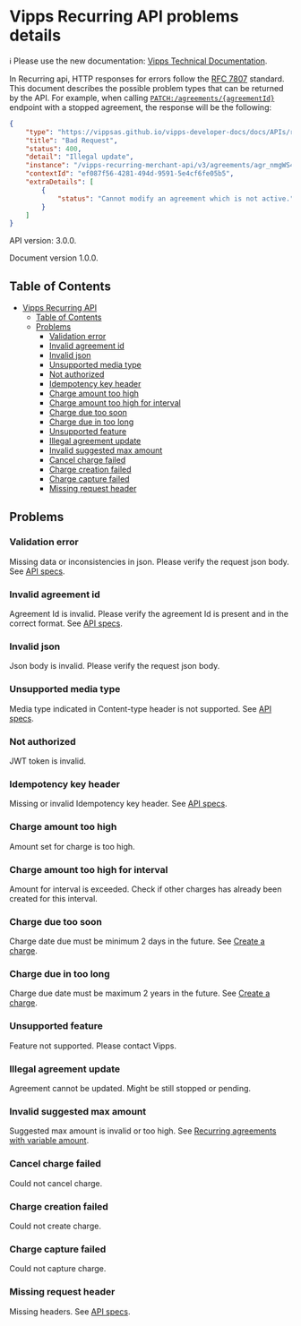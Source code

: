 <!-- START_METADATA
---
title: FAQ
sidebar_position: 90
pagination_next: null
---
END_METADATA -->

# Vipps Recurring API problems details

<!-- START_COMMENT -->

ℹ️ Please use the new documentation:
[Vipps Technical Documentation](https://vippsas.github.io/vipps-developer-docs/).

<!-- END_COMMENT -->

In Recurring api, HTTP responses for errors follow the [RFC 7807](https://www.rfc-editor.org/rfc/rfc7807) standard.
This document describes the possible problem types that can be returned by the API. 
For example, when calling [`PATCH:/agreements/{agreementId}`](update-agreement-endpoint) endpoint with a stopped agreement, 
the response will be the following:

```json
{
    "type": "https://vippsas.github.io/vipps-developer-docs/docs/APIs/recurring-api/vipps-recurring-api-problems#illegal-agreement-update",
    "title": "Bad Request",
    "status": 400,
    "detail": "Illegal update",
    "instance": "/vipps-recurring-merchant-api/v3/agreements/agr_nmgWS4e",
    "contextId": "ef087f56-4281-494d-9591-5e4cf6fe05b5",
    "extraDetails": [
        {
            "status": "Cannot modify an agreement which is not active."
        }
    ]
}
```


API version: 3.0.0.

Document version 1.0.0.

<!-- START_TOC -->

## Table of Contents

- [Vipps Recurring API](#vipps-recurring-api-problems)
  - [Table of Contents](#table-of-contents)
  - [Problems](#problems)
    - [Validation error](#validation-error)
    - [Invalid agreement id](#invalid-agreement-id)
    - [Invalid json](#invalid-json)
    - [Unsupported media type](#unsupported-media-type)
    - [Not authorized](#not-authorized)
    - [Idempotency key header](#idempotency-key-header)
    - [Charge amount too high](#charge-amount-too-high)
    - [Charge amount too high for interval](#charge-amount-too-high-for-interval)
    - [Charge due too soon](#charge-due-too-soon)
    - [Charge due in too long](#charge-due-in-too-long)
    - [Unsupported feature](#unsupported-feature)
    - [Illegal agreement update](#illegal-agreement-update)
    - [Invalid suggested max amount](#invalid-suggested-max-amount)
    - [Cancel charge failed](#cancel-charge-failed)
    - [Charge creation failed](#charge-creation-failed)
    - [Charge capture failed](#charge-capture-failed)
    - [Missing request header](#missing-request-header)


<!-- END_TOC -->

## Problems

### Validation error
Missing data or inconsistencies in json. Please verify the request json body.
See [API specs](https://vippsas.github.io/vipps-developer-docs/api/recurring).

### Invalid agreement id
Agreement Id is invalid. Please verify the agreement Id is present and in the correct format. 
See [API specs](https://vippsas.github.io/vipps-developer-docs/api/recurring).

### Invalid json
Json body is invalid. Please verify the request json body.

### Unsupported media type
Media type indicated in Content-type header is not supported.
See [API specs](https://vippsas.github.io/vipps-developer-docs/api/recurring).

### Not authorized
JWT token is invalid.

### Idempotency key header
Missing or invalid Idempotency key header.
See [API specs](https://vippsas.github.io/vipps-developer-docs/api/recurring).

### Charge amount too high
Amount set for charge is too high.

### Charge amount too high for interval
Amount for interval is exceeded. Check if other charges has already been created for this interval. 

### Charge due too soon
Charge date due must be minimum 2 days in the future.
See [Create a charge](https://vippsas.github.io/vipps-developer-docs/docs/APIs/recurring-api/vipps-recurring-api#create-a-charge).

### Charge due in too long
Charge due date must be maximum 2 years in the future.
See [Create a charge](https://vippsas.github.io/vipps-developer-docs/docs/APIs/recurring-api/vipps-recurring-api#create-a-charge).

### Unsupported feature
Feature not supported. Please contact Vipps.

### Illegal agreement update
Agreement cannot be updated. Might be still stopped or pending.

### Invalid suggested max amount
Suggested max amount is invalid or too high. 
See [Recurring agreements with variable amount](https://vippsas.github.io/vipps-developer-docs/docs/APIs/recurring-api/vipps-recurring-api#recurring-agreements-with-variable-amount).

### Cancel charge failed
Could not cancel charge.

### Charge creation failed
Could not create charge.

### Charge capture failed
Could not capture charge.

### Missing request header
Missing headers. See [API specs](https://vippsas.github.io/vipps-developer-docs/api/recurring).
